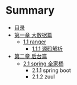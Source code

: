 # Summary

* [目录](README.md)
* [第一章 大数据篇](chapter1.md)
  * [1.1 ranger](chapter1/11-ranger.md)
    * [1.1.1 源码解析](chapter1/111-yuan-ma-jie-xi.md)
* [第二章 后台篇](di-er-zhang-hou-tai-pian.md)
  * [2.1 spring 全家桶](21-spring-quan-jia-tong.md)
    * 2.1.1 spring boot
    * 2.1.2 zuul


